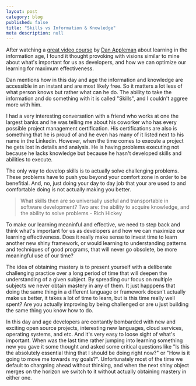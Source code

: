 ```yaml
---
layout: post
category: blog
published: false
title: "Skills vs Information & Knowledge"
meta description: null
---
```



After watching a [great video course](http://www.pluralsight.com/courses/learning-technology-information-age) by [Dan Appleman](http://danappleman.com/) about learning in the information age, I found it thought provoking with visions similar to mine about what's important for us as developers, and how we can optimize our learning for maximum effectiveness. 

Dan mentions how in this day and age the information and knowledge are accessible in an instant and are most likely free. So it matters a lot less of what person knows but rather what can he do. The ability to take the information and do something with it is called "Skills", and I couldn't aggree more with him. 

I had a very interesting conversation with a friend who works at one the largest banks and he was telling me about his coworker who has every possible project management certification. His certifications are also is something that he is proud of and he even has many of it listed next to his name in the Linkedin. However, when the time comes to execute a project he gets lost in details and analysis. He is having problems executing not because he lacks knowledge but because he hasn't developed skills and abilities to execute.

The only way to develop skills is to actually solve challenging problems. These problems have to push you beyond your comfort zone in order to be benefitial. And, no, just doing your day to day job that your are used to and comfortable doing is not actually making you better. 

> What skills then are so universally useful and transportable in software development? Two are: the ability to acquire knowledge, and the ability to solve problems - Rich Hickey

To make our learning meaninful and effective, we need to step back and think what's important for us as developers and how we can maximize our learning effectiveness. Does it really make sense to invest time to learn another new shiny framework, or would learning to understanding patterns and techniques of good programs, that will never go obsolete, be more meaningful use of our time?

The idea of obtaining mastery is to present yourself with a deliberate challenging practice over a long period of time that will deepen the understanding of a given subject. By spreading our focus on multiple subjects we never obtain mastery in any of them. It just happpens that doing the same thing in a different language or framework doesn't actually make us better, it takes a lot of time to learn, but is this time really well spent? Are you actually improving by being challenged or are u just building the same thing you know how to do. 

In this day and age developers are contantly bombarded with new and exciting open source projects, interesting new languages, cloud services, operating systems, and etc. And it's very easy to loose sight of what's important. When was the last time rather jumping into learning something new you gave it some thought and asked some critical questions like "Is this the absolutely essential thing that I should be doing right now?" or "How is it going to move me towards my goals?". Unfortunately most of the time we default to chargning ahead without thinking, and when the next shiny object merges on the horizon we switch to it without actually obtaining mastery in either one.





